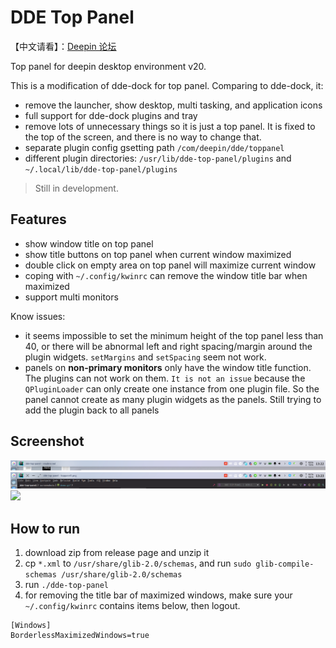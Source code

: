 # DDE Top Panel

【中文请看】：[Deepin 论坛](https://bbs.deepin.org/forum.php?mod=viewthread&tid=195128&extra=)

Top panel for deepin desktop environment v20.

This is a modification of dde-dock for top panel. Comparing to dde-dock, it:
* remove the launcher, show desktop, multi tasking, and application icons
* full support for dde-dock plugins and tray
* remove lots of unnecessary things so it is just a top panel. It is fixed to the top of the screen, and there is no way to change that.
* separate plugin config gsetting path `/com/deepin/dde/toppanel`
* different plugin directories: `/usr/lib/dde-top-panel/plugins` and `~/.local/lib/dde-top-panel/plugins`

> Still in development.

## Features

* show window title on top panel
* show title buttons on top panel when current window maximized
* double click on empty area on top panel will maximize current window
* coping with `~/.config/kwinrc` can remove the window title bar when maximized
* support multi monitors

Know issues:
* it seems impossible to set the minimum height of the top panel less than 40, or there will be abnormal left and right spacing/margin around the plugin widgets. `setMargins` and `setSpacing` seem not work.
* panels on **non-primary monitors** only have the window title function. The plugins can not work on them. `It is not an issue` because the `QPluginLoader` can only create one instance from one plugin file. So the panel cannot create as many plugin widgets as the panels. Still trying to add the plugin back to all panels

## Screenshot

![](./screenshots/toppanel1.png)
![](./screenshots/toppanel2.png)
![](./screenshots/demo.gif)

## How to run

1. download zip from release page and unzip it
1. cp `*.xml` to `/usr/share/glib-2.0/schemas`, and run `sudo glib-compile-schemas /usr/share/glib-2.0/schemas`
2. run `./dde-top-panel`
3. for removing the title bar of maximized windows, make sure your `~/.config/kwinrc` contains items below, then logout.
```shell script
[Windows]
BorderlessMaximizedWindows=true
```
